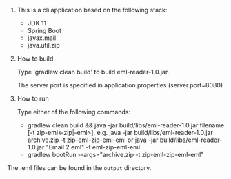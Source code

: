 1. This is a cli application based on the following stack:
   - JDK 11
   - Spring Boot 
   - javax.mail
   - java.util.zip
   
2. How to build

    Type 'gradlew clean build' to build eml-reader-1.0.jar.

    The server port is specified in application.properties (server.port=8080)

3. How to run

    Type either of the following commands:
      -  gradlew clean build && java -jar build/libs/eml-reader-1.0.jar filename [-t zip-eml<-zip|-eml>],
            e.g. java -jar build/libs/eml-reader-1.0.jar archive.zip -t zip-eml-zip-eml-eml
                  or
                 java -jar build/libs/eml-reader-1.0.jar "Email 2.eml" -t eml-zip-eml-eml
      -  gradlew bootRun --args="archive.zip -t zip-eml-zip-eml-eml"

  The .eml files can be found in the `output` directory. 

